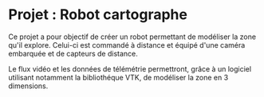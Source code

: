 # Projet : Robot cartographe

Ce projet a pour objectif de créer un robot permettant de modéliser la zone qu'il explore.
Celui-ci est commandé à distance et équipé d'une caméra embarquée et de capteurs de distance.

Le flux vidéo et les données de télémétrie permettront, grâce à un logiciel utilisant notamment la bibliothéque VTK, de modéliser la zone en 3 dimensions.
